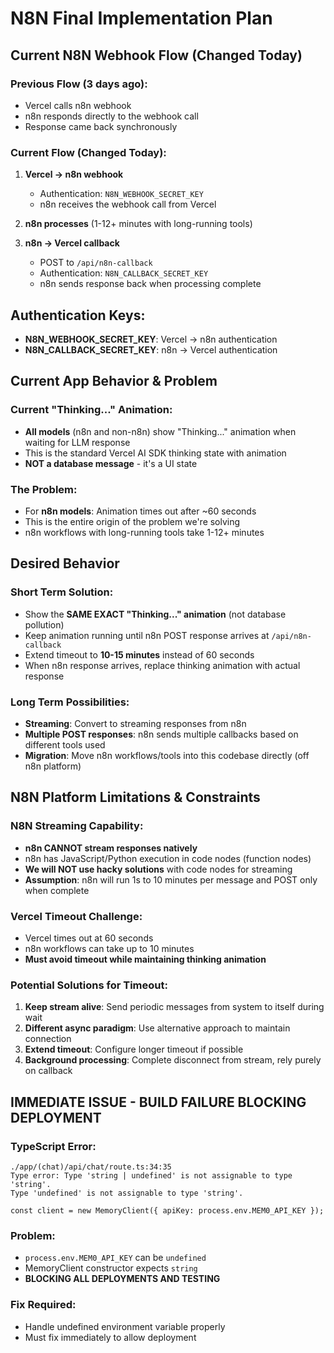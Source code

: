 # N8N Final Implementation Plan

## Current N8N Webhook Flow (Changed Today)

### Previous Flow (3 days ago):
- Vercel calls n8n webhook 
- n8n responds directly to the webhook call
- Response came back synchronously

### Current Flow (Changed Today):
1. **Vercel → n8n webhook**
   - Authentication: `N8N_WEBHOOK_SECRET_KEY`
   - n8n receives the webhook call from Vercel

2. **n8n processes** (1-12+ minutes with long-running tools)

3. **n8n → Vercel callback**
   - POST to `/api/n8n-callback`
   - Authentication: `N8N_CALLBACK_SECRET_KEY`
   - n8n sends response back when processing complete

## Authentication Keys:
- **N8N_WEBHOOK_SECRET_KEY**: Vercel → n8n authentication
- **N8N_CALLBACK_SECRET_KEY**: n8n → Vercel authentication

## Current App Behavior & Problem

### Current "Thinking..." Animation:
- **All models** (n8n and non-n8n) show "Thinking..." animation when waiting for LLM response
- This is the standard Vercel AI SDK thinking state with animation
- **NOT a database message** - it's a UI state

### The Problem:
- For **n8n models**: Animation times out after ~60 seconds
- This is the entire origin of the problem we're solving
- n8n workflows with long-running tools take 1-12+ minutes

## Desired Behavior

### Short Term Solution:
- Show the **SAME EXACT "Thinking..." animation** (not database pollution)
- Keep animation running until n8n POST response arrives at `/api/n8n-callback`
- Extend timeout to **10-15 minutes** instead of 60 seconds
- When n8n response arrives, replace thinking animation with actual response

### Long Term Possibilities:
- **Streaming**: Convert to streaming responses from n8n
- **Multiple POST responses**: n8n sends multiple callbacks based on different tools used
- **Migration**: Move n8n workflows/tools into this codebase directly (off n8n platform)

## N8N Platform Limitations & Constraints

### N8N Streaming Capability:
- **n8n CANNOT stream responses natively**
- n8n has JavaScript/Python execution in code nodes (function nodes)
- **We will NOT use hacky solutions** with code nodes for streaming
- **Assumption**: n8n will run 1s to 10 minutes per message and POST only when complete

### Vercel Timeout Challenge:
- Vercel times out at 60 seconds
- n8n workflows can take up to 10 minutes
- **Must avoid timeout while maintaining thinking animation**

### Potential Solutions for Timeout:
1. **Keep stream alive**: Send periodic messages from system to itself during wait
2. **Different async paradigm**: Use alternative approach to maintain connection
3. **Extend timeout**: Configure longer timeout if possible
4. **Background processing**: Complete disconnect from stream, rely purely on callback

## IMMEDIATE ISSUE - BUILD FAILURE BLOCKING DEPLOYMENT

### TypeScript Error:
```
./app/(chat)/api/chat/route.ts:34:35
Type error: Type 'string | undefined' is not assignable to type 'string'.
Type 'undefined' is not assignable to type 'string'.

const client = new MemoryClient({ apiKey: process.env.MEM0_API_KEY });
```

### Problem:
- `process.env.MEM0_API_KEY` can be `undefined`
- MemoryClient constructor expects `string`
- **BLOCKING ALL DEPLOYMENTS AND TESTING**

### Fix Required:
- Handle undefined environment variable properly
- Must fix immediately to allow deployment 